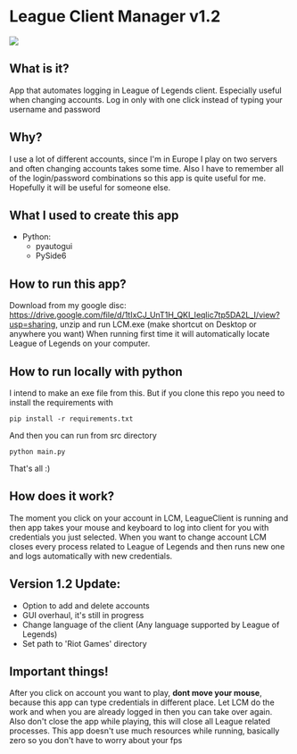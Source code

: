 # League Client Manager v1.2

![](https://i.imgur.com/iaJR4mC.png)

## What is it?
App that automates logging in League of Legends client. Especially useful when changing accounts.
Log in only with one click instead of typing your username and password

## Why?
I use a lot of different accounts, since I'm in Europe I play on two servers and often changing accounts takes some time. Also I have to remember all of the login/password
combinations so this app is quite useful for me. Hopefully it will be useful for someone else.

## What I used to create this app
* Python:
    * pyautogui
    * PySide6

## How to run this app?
Download from my google disc: https://drive.google.com/file/d/1tIxCJ_UnT1H_QKI_Ieqlic7tp5DA2L_I/view?usp=sharing, unzip and run LCM.exe (make shortcut on Desktop or anywhere you want)
When running first time it will automatically locate League of Legends on your computer.

## How to run locally with python
I intend to make an exe file from this. But if you clone this repo you need to install the requirements with
```
pip install -r requirements.txt
```

And then you can run from src directory
```
python main.py
```

That's all :)

## How does it work?
The moment you click on your account in LCM, LeagueClient is running and then app takes your mouse and keyboard to log into client for you with credentials you just selected.
When you want to change account LCM closes every process related to League of Legends and then runs new one and logs automatically with new credentials.

## Version 1.2 Update:
* Option to add and delete accounts
* GUI overhaul, it's still in progress
* Change language of the client (Any language supported by League of Legends)
* Set path to 'Riot Games' directory

## Important things!
After you click on account you want to play, **dont move your mouse**, because this app can type credentials in different place.
Let LCM do the work and when you are already logged in then you can take over again. Also don't close the app while playing, this will close all League related processes. This app doesn't use much resources while running, basically zero so you don't have to worry about your fps

